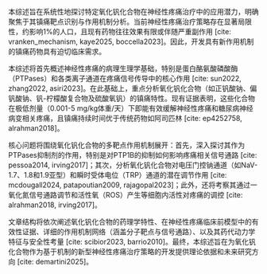 本综述旨在系统性地探讨特定氧化钒化合物在神经性疼痛治疗中的应用潜力，明确聚焦于其镇痛靶点识别与作用机制分析。当前神经性疼痛治疗策略存在显著局限性，约影响1%的人口，且现有药物往往效果有限或伴随严重副作用 [cite: vranken_mechanism, kaye2025, boccella2023]。因此，开发具有新作用机制的镇痛药物具有迫切临床需求。

本综述将首先概述神经性疼痛的病理生理学基础，特别是蛋白酪氨酸磷酸酶（PTPases）和各类离子通道在疼痛信号传导中的核心作用 [cite: sun2022, zhang2022, asiri2023]。在此基础上，重点分析氧化钒化合物（如正钒酸钠、偏钒酸钠、钒-柠檬酸复合物及硫酸氧钒）的镇痛特性。现有证据表明，这些化合物在极低剂量（0.001-5 mg/kg体重/天）下即能有效缓解神经性疼痛和糖尿病神经病变相关疼痛，且镇痛持续时间优于传统药物如阿司匹林 [cite: ep4252758, alrahman2018]。

核心问题将围绕氧化钒化合物的多靶点作用机制展开：首先，深入探讨其作为PTPases抑制剂的作用，特别是对PTP1B的抑制如何影响疼痛相关信号通路 [cite: pessoa2014, irving2017]；其次，分析氧化钒化合物对电压门控钠通道（如NaV-1.7、1.8和1.9亚型）和瞬时受体电位（TRP）通道的潜在调节作用 [cite: mcdougall2024, patapoutian2009, rajagopal2023]；此外，还将考察其通过一氧化氮信号通路调节和活性氧（ROS）产生等细胞内活性对疼痛的调控 [cite: alrahman2018, irving2017]。

文章结构将依次阐述氧化钒化合物的药理学特性、在神经性疼痛临床前模型中的有效性证据、详细的作用机制网络（涵盖分子靶点与信号通路）、以及其药代动力学特征与安全性考量 [cite: scibior2023, barrio2010]。最终，本综述旨在为氧化钒化合物作为基于机制的新型神经性疼痛治疗策略的开发提供理论依据和未来研究方向 [cite: demartini2025]。